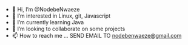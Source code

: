 - 👋 Hi, I’m @NodebeNwaeze
- 👀 I’m interested in Linux, git, Javascript 
- 🌱 I’m currently learning Java
- 💞️ I’m looking to collaborate on some projects 
- 📫 How to reach me ... SEND EMAIL TO nodebenwaeze@gmail.com 

<!---
NodebeNwaeze/NodebeNwaeze is a ✨ special ✨ repository because its `README.md` (this file) appears on your GitHub profile.
You can click the Preview link to take a look at your changes.
--->
